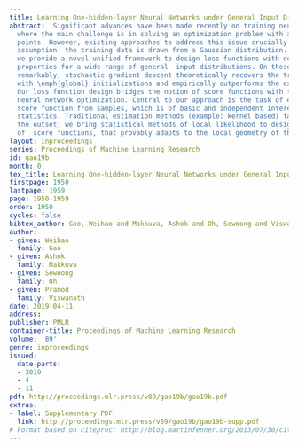 ```yaml
---
title: Learning One-hidden-layer Neural Networks under General Input Distributions
abstract: 'Significant advances have been made recently on training neural networks,
  where the main challenge is in solving an optimization problem with abundant critical
  points. However, existing approaches to address this issue crucially rely on a restrictive
  assumption: the training data is drawn from a Gaussian distribution. In this paper,
  we provide a novel unified framework to design loss functions with desirable landscape
  properties for a wide range of general  input distributions. On these loss functions,
  remarkably, stochastic gradient descent theoretically recovers the true parameters
  with \emph{global} initializations and empirically outperforms the existing approaches.
  Our loss function design bridges the notion of score functions with the topic of
  neural network optimization. Central to our approach is the task of estimating the
  score function from samples, which is of basic and independent interest to theoretical
  statistics. Traditional estimation methods (example: kernel based) fail right at
  the outset; we bring statistical methods of local likelihood to design a novel estimator
  of  score functions, that provably adapts to the local geometry of the unknown  density.'
layout: inproceedings
series: Proceedings of Machine Learning Research
id: gao19b
month: 0
tex_title: Learning One-hidden-layer Neural Networks under General Input Distributions
firstpage: 1950
lastpage: 1959
page: 1950-1959
order: 1950
cycles: false
bibtex_author: Gao, Weihao and Makkuva, Ashok and Oh, Sewoong and Viswanath, Pramod
author:
- given: Weihao
  family: Gao
- given: Ashok
  family: Makkuva
- given: Sewoong
  family: Oh
- given: Pramod
  family: Viswanath
date: 2019-04-11
address: 
publisher: PMLR
container-title: Proceedings of Machine Learning Research
volume: '89'
genre: inproceedings
issued:
  date-parts:
  - 2019
  - 4
  - 11
pdf: http://proceedings.mlr.press/v89/gao19b/gao19b.pdf
extras:
- label: Supplementary PDF
  link: http://proceedings.mlr.press/v89/gao19b/gao19b-supp.pdf
# Format based on citeproc: http://blog.martinfenner.org/2013/07/30/citeproc-yaml-for-bibliographies/
---
```

